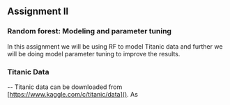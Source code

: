 ## Assignment II

### Random forest: Modeling and parameter tuning


In this assignment we will be using RF to model Titanic  data and further we will be doing model parameter tuning to improve the results. 


### Titanic Data
--
Titanic data can be downloaded from [https://www.kaggle.com/c/titanic/data](). As 